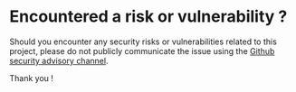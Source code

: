# Encountered a risk or vulnerability ?
Should you encounter any security risks or vulnerabilities related to this project, please do not publicly communicate the issue using the [Github security advisory channel](https://github.com/Infineon/makers-devops/security/advisories).

Thank you !
